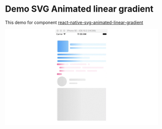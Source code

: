 # Demo SVG Animated linear gradient
This demo for component [react-native-svg-animated-linear-gradient](https://www.npmjs.com/package/react-native-svg-animated-linear-gradient)

![Demo svg animated linear gradient](./assets/demo-svg-animated-linear-gradient.gif)